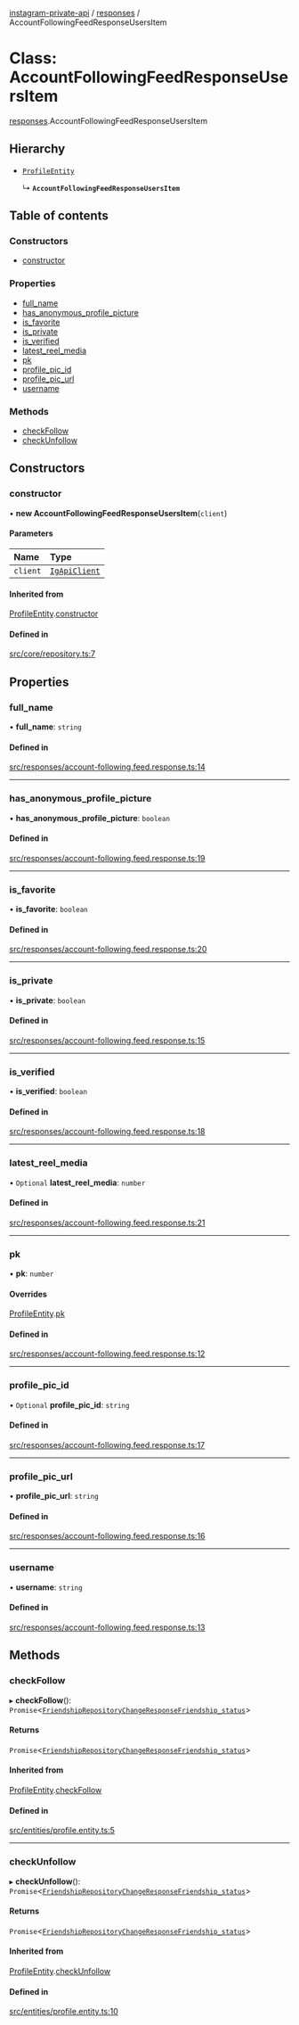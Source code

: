 [instagram-private-api](../../README.md) / [responses](../../modules/responses.md) / AccountFollowingFeedResponseUsersItem

# Class: AccountFollowingFeedResponseUsersItem

[responses](../../modules/responses.md).AccountFollowingFeedResponseUsersItem

## Hierarchy

- [`ProfileEntity`](../entities/ProfileEntity.md)

  ↳ **`AccountFollowingFeedResponseUsersItem`**

## Table of contents

### Constructors

- [constructor](AccountFollowingFeedResponseUsersItem.md#constructor)

### Properties

- [full\_name](AccountFollowingFeedResponseUsersItem.md#full_name)
- [has\_anonymous\_profile\_picture](AccountFollowingFeedResponseUsersItem.md#has_anonymous_profile_picture)
- [is\_favorite](AccountFollowingFeedResponseUsersItem.md#is_favorite)
- [is\_private](AccountFollowingFeedResponseUsersItem.md#is_private)
- [is\_verified](AccountFollowingFeedResponseUsersItem.md#is_verified)
- [latest\_reel\_media](AccountFollowingFeedResponseUsersItem.md#latest_reel_media)
- [pk](AccountFollowingFeedResponseUsersItem.md#pk)
- [profile\_pic\_id](AccountFollowingFeedResponseUsersItem.md#profile_pic_id)
- [profile\_pic\_url](AccountFollowingFeedResponseUsersItem.md#profile_pic_url)
- [username](AccountFollowingFeedResponseUsersItem.md#username)

### Methods

- [checkFollow](AccountFollowingFeedResponseUsersItem.md#checkfollow)
- [checkUnfollow](AccountFollowingFeedResponseUsersItem.md#checkunfollow)

## Constructors

### constructor

• **new AccountFollowingFeedResponseUsersItem**(`client`)

#### Parameters

| Name | Type |
| :------ | :------ |
| `client` | [`IgApiClient`](../index/IgApiClient.md) |

#### Inherited from

[ProfileEntity](../entities/ProfileEntity.md).[constructor](../entities/ProfileEntity.md#constructor)

#### Defined in

[src/core/repository.ts:7](https://github.com/Nerixyz/instagram-private-api/blob/b3351b9/src/core/repository.ts#L7)

## Properties

### full\_name

• **full\_name**: `string`

#### Defined in

[src/responses/account-following.feed.response.ts:14](https://github.com/Nerixyz/instagram-private-api/blob/b3351b9/src/responses/account-following.feed.response.ts#L14)

___

### has\_anonymous\_profile\_picture

• **has\_anonymous\_profile\_picture**: `boolean`

#### Defined in

[src/responses/account-following.feed.response.ts:19](https://github.com/Nerixyz/instagram-private-api/blob/b3351b9/src/responses/account-following.feed.response.ts#L19)

___

### is\_favorite

• **is\_favorite**: `boolean`

#### Defined in

[src/responses/account-following.feed.response.ts:20](https://github.com/Nerixyz/instagram-private-api/blob/b3351b9/src/responses/account-following.feed.response.ts#L20)

___

### is\_private

• **is\_private**: `boolean`

#### Defined in

[src/responses/account-following.feed.response.ts:15](https://github.com/Nerixyz/instagram-private-api/blob/b3351b9/src/responses/account-following.feed.response.ts#L15)

___

### is\_verified

• **is\_verified**: `boolean`

#### Defined in

[src/responses/account-following.feed.response.ts:18](https://github.com/Nerixyz/instagram-private-api/blob/b3351b9/src/responses/account-following.feed.response.ts#L18)

___

### latest\_reel\_media

• `Optional` **latest\_reel\_media**: `number`

#### Defined in

[src/responses/account-following.feed.response.ts:21](https://github.com/Nerixyz/instagram-private-api/blob/b3351b9/src/responses/account-following.feed.response.ts#L21)

___

### pk

• **pk**: `number`

#### Overrides

[ProfileEntity](../entities/ProfileEntity.md).[pk](../entities/ProfileEntity.md#pk)

#### Defined in

[src/responses/account-following.feed.response.ts:12](https://github.com/Nerixyz/instagram-private-api/blob/b3351b9/src/responses/account-following.feed.response.ts#L12)

___

### profile\_pic\_id

• `Optional` **profile\_pic\_id**: `string`

#### Defined in

[src/responses/account-following.feed.response.ts:17](https://github.com/Nerixyz/instagram-private-api/blob/b3351b9/src/responses/account-following.feed.response.ts#L17)

___

### profile\_pic\_url

• **profile\_pic\_url**: `string`

#### Defined in

[src/responses/account-following.feed.response.ts:16](https://github.com/Nerixyz/instagram-private-api/blob/b3351b9/src/responses/account-following.feed.response.ts#L16)

___

### username

• **username**: `string`

#### Defined in

[src/responses/account-following.feed.response.ts:13](https://github.com/Nerixyz/instagram-private-api/blob/b3351b9/src/responses/account-following.feed.response.ts#L13)

## Methods

### checkFollow

▸ **checkFollow**(): `Promise`<[`FriendshipRepositoryChangeResponseFriendship_status`](../../interfaces/responses/FriendshipRepositoryChangeResponseFriendship_status.md)\>

#### Returns

`Promise`<[`FriendshipRepositoryChangeResponseFriendship_status`](../../interfaces/responses/FriendshipRepositoryChangeResponseFriendship_status.md)\>

#### Inherited from

[ProfileEntity](../entities/ProfileEntity.md).[checkFollow](../entities/ProfileEntity.md#checkfollow)

#### Defined in

[src/entities/profile.entity.ts:5](https://github.com/Nerixyz/instagram-private-api/blob/b3351b9/src/entities/profile.entity.ts#L5)

___

### checkUnfollow

▸ **checkUnfollow**(): `Promise`<[`FriendshipRepositoryChangeResponseFriendship_status`](../../interfaces/responses/FriendshipRepositoryChangeResponseFriendship_status.md)\>

#### Returns

`Promise`<[`FriendshipRepositoryChangeResponseFriendship_status`](../../interfaces/responses/FriendshipRepositoryChangeResponseFriendship_status.md)\>

#### Inherited from

[ProfileEntity](../entities/ProfileEntity.md).[checkUnfollow](../entities/ProfileEntity.md#checkunfollow)

#### Defined in

[src/entities/profile.entity.ts:10](https://github.com/Nerixyz/instagram-private-api/blob/b3351b9/src/entities/profile.entity.ts#L10)
